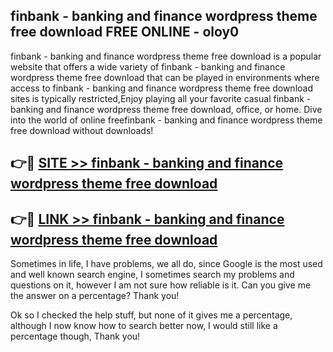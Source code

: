 ## finbank - banking and finance wordpress theme free download FREE ONLINE - oloy0

finbank - banking and finance wordpress theme free download is a popular website that offers a wide variety of finbank - banking and finance wordpress theme free download that can be played in environments where access to finbank - banking and finance wordpress theme free download sites is typically restricted,Enjoy playing all your favorite casual finbank - banking and finance wordpress theme free download, office, or home. Dive into the world of online freefinbank - banking and finance wordpress theme free download without downloads!

## 👉🔴 [SITE >> finbank - banking and finance wordpress theme free download](http://news.freeplayer.one?title=finbank_-_banking_and_finance_wordpress_theme_free_download&ref=FRRE)

## 👉🔴 [LINK >> finbank - banking and finance wordpress theme free download](http://news.freeplayer.one?title=finbank_-_banking_and_finance_wordpress_theme_free_download&ref=FREE)

Sometimes in life, I have problems, we all do, since Google is the most used and well known search engine, I sometimes search my problems and questions on it, however I am not sure how reliable is it. Can you give me the answer on a percentage? Thank you!

Ok so I checked the help stuff, but none of it gives me a percentage, although I now know how to search better now, I would still like a percentage though, Thank you!